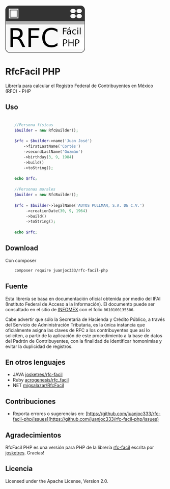 ![](logo.png)

# RfcFacil PHP
Librería para calcular el Registro Federal de Contribuyentes en México (RFC) - PHP

## Uso

``` php
   
    //Persona físicas
    $builder = new RfcBuilder();
    
    $rfc = $builder->name('Juan José')
        ->firstLastName('Cortés')
        ->secondLastName('Guzmán')
        ->birthday(3, 9, 1984)
        ->build()
        ->toString();
    
    echo $rfc;
    
    //Personas morales
    $builder = new RfcBuilder();
    
    $rfc = $builder->legalName('AUTOS PULLMAN, S.A. DE C.V.')
         ->creationDate(30, 9, 1964)
         ->build()
         ->toString();
    
    echo $rfc;
```

## Download

Con composer
``` bash
    composer require juanjoc333/rfc-facil-php
```

## Fuente
Esta librería se basa en documentación oficial obtenida por medio del IFAI (Instituto Federal de Acceso a la Información). El documento puede ser consultado en el sitio de [INFOMEX](https://www.infomex.org.mx/gobiernofederal/moduloPublico/moduloPublico.action) con el folio `0610100135506`.

Cabe advertir que sólo la Secretaría de Hacienda y Crédito Público, a través del Servicio de Administración Tributaria, es la única instancia que oficialmente asigna las claves de RFC a los contribuyentes que así lo soliciten, a partir de la aplicación de este procedimiento a la base de datos del Padrón de Contribuyentes, con la finalidad de identificar homonimias y evitar la duplicidad de registros.

## En otros lenguajes
- JAVA [josketres/rfc-facil](https://github.com/josketres/rfc-facil)
- Ruby [acrogenesis/rfc_facil](https://github.com/acrogenesis/rfc_facil)
- NET [migsalazar/RfcFacil](https://github.com/migsalazar/RfcFacil)

## Contribuciones
- Reporta errores o sugerencias en: [https://github.com/juanjoc333/rfc-facil-php/issues](https://github.com/juanjoc333/rfc-facil-php/issues)

## Agradecimientos
RfcFacil PHP es una versión para PHP de la librería [rfc-facil](http://josketres.github.io/rfc-facil/) escrita por [josketres](https://github.com/josketres). 
Gracias!

## Licencia
Licensed under the Apache License, Version 2.0.